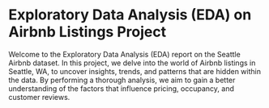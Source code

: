 # Exploratory Data Analysis (EDA) on Airbnb Listings Project

Welcome to the Exploratory Data Analysis (EDA) report on the Seattle Airbnb dataset. In this project, we delve into the world of Airbnb listings in Seattle, WA, to uncover insights, trends, and patterns that are hidden within the data. By performing a thorough analysis, we aim to gain a better understanding of the factors that influence pricing, occupancy, and customer reviews.
